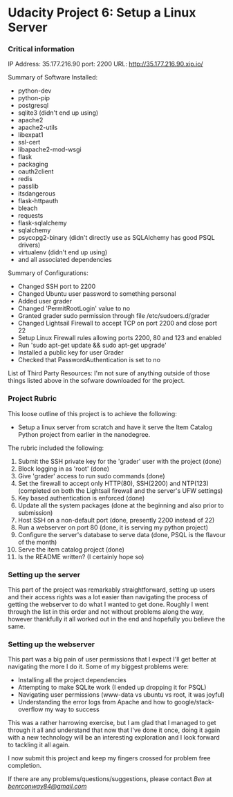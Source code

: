 # Udacity Project 6: Setup a Linux Server
### Critical information
IP Address: 35.177.216.90 port: 2200
URL: http://35.177.216.90.xip.io/

Summary of Software Installed:
- python-dev
- python-pip
- postgresql
- sqlite3 (didn't end up using)
- apache2
- apache2-utils
- libexpat1
- ssl-cert
- libapache2-mod-wsgi
- flask
- packaging
- oauth2client
- redis
- passlib
- itsdangerous
- flask-httpauth
- bleach
- requests
- flask-sqlalchemy
- sqlalchemy
- psycopg2-binary (didn't directly use as SQLAlchemy has good PSQL drivers)
- virtualenv (didn't end up using)
- and all associated dependencies

Summary of Configurations:
- Changed SSH port to 2200
- Changed Ubuntu user password to something personal
- Added user grader
- Changed 'PermitRootLogin' value to no
- Granted grader sudo permission through file /etc/sudoers.d/grader
- Changed Lightsail Firewall to accept TCP on port 2200 and close port 22
- Setup Linux Firewall rules allowing ports 2200, 80 and 123 and enabled
- Run 'sudo apt-get update && sudo apt-get upgrade'
- Installed a public key for user Grader
- Checked that PasswordAuthentication is set to no

List of Third Party Resources:
I'm not sure of anything outside of those things listed above in the sofware downloaded for the project.

### Project Rubric
This loose outline of this project is to achieve the following:
- Setup a linux server from scratch and have it serve the Item Catalog Python
project from earlier in the nanodegree.

The rubric included the following:
1) Submit the SSH private key for the 'grader' user with the project (done)
2) Block logging in as 'root' (done)
3) Give 'grader' access to run sudo commands (done)
4) Set the firewall to accept only HTTP(80), SSH(2200) and NTP(123) (completed
  on both the Lightsail firewall and the server's UFW settings)
5) Key based authentication is enforced (done)
6) Update all the system packages (done at the beginning and also prior to submission)
7) Host SSH on a non-default port (done, presently 2200 instead of 22)
8) Run a webserver on port 80 (done, it is serving my python project)
9) Configure the server's database to serve data (done, PSQL is the flavour of the month)
10) Serve the item catalog project (done)
11) Is the README written? (I certainly hope so)

### Setting up the server
This part of the project was remarkably straightforward, setting up users and their access
rights was a lot easier than navigating the process of getting the webserver to do what I
wanted to get done.
Roughly I went through the list in this order and not without problems along the way, however
thankfully it all worked out in the end and hopefully you believe the same.

### Setting up the webserver
This part was a big pain of user permissions that I expect I'll get better at
navigating the more I do it. Some of my biggest problems were:
- Installing all the project dependencies
- Attempting to make SQLite work (I ended up dropping it for PSQL)
- Navigating user permissions (www-data vs ubuntu vs root, it was joyful)
- Understanding the error logs from Apache and how to google/stack-overflow my way to success

This was a rather harrowing exercise, but I am glad that I managed to get through it all
and understand that now that I've done it once, doing it again with a new technology will
be an interesting exploration and I look forward to tackling it all again.

I now submit this project and keep my fingers crossed for problem free completion.

If there are any problems/questions/suggestions, please contact *Ben* at *benrconway84@gmail.com*
